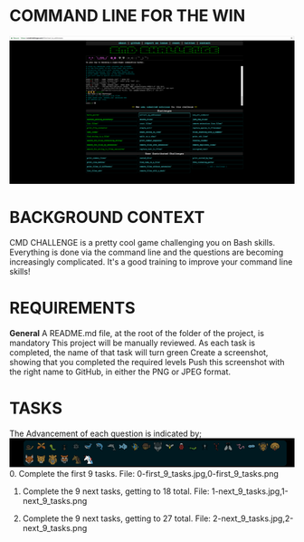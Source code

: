 # COMMAND LINE FOR THE WIN

![CMD_CHALLENGE](https://github.com/Njokujr/alx-system_engineering-devops/blob/5cae982760c7c3dfb2505974ee24ca2d62de1760/CMD_challenge-pic.png)
# BACKGROUND CONTEXT
CMD CHALLENGE is a pretty cool game challenging you on Bash skills. Everything is done via the command line and the questions are becoming increasingly complicated. It's a good training to improve your command line skills!

# REQUIREMENTS
**General**
A README.md file, at the root of the folder of the project, is mandatory
This project will be manually reviewed.
As each task is completed, the name of that task will turn green
Create a screenshot, showing that you completed the required levels
Push this screenshot with the right name to GitHub, in either the PNG or JPEG format.

# TASKS
The Advancement of each question is indicated by;
![](https://github.com/Njokujr/alx-system_engineering-devops/blob/afdf55139780c3f53638ac22921b816d3d0a83a0/Progress_bar.png)
0. Complete the first 9 tasks.
	File: 0-first_9_tasks.jpg,0-first_9_tasks.png

1. Complete the 9 next tasks, getting to 18 total.
	File: 1-next_9_tasks.jpg,1-next_9_tasks.png

2. Complete the 9 next tasks, getting to 27 total.
	File: 2-next_9_tasks.jpg,2-next_9_tasks.png
